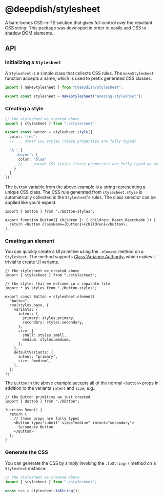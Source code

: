 # @deepdish/stylesheet

A bare-bones CSS-in-TS solution that gives full control over the resultant CSS string. This package was developed in order to easily add CSS to shadow DOM elements.

## API

### Initializing a `Stylesheet`

A `Stylesheet` is a simple class that collects CSS rules. The `makeStylesheet` function accepts a name, which is used to prefix generated CSS classes.

```ts
import { makeStylesheet } from "@deepdish/stylesheet";

export const stylesheet = makeStylesheet("amazing-stylesheet");
```

### Creating a style

```ts
// the stylesheet we created above
import { stylesheet } from "./stylesheet"

export const button = stylesheet.style({
  color: 'red';
  // ... other CSS styles (these properties are fully typed)

  '&': {
    ':hover': {
      color: 'blue'
      // ... pseudo CSS styles (these properties are fully typed as well)
    }
  }
})
```

The `button` variable from the above example is a string representing a unique CSS class. The CSS rule generated from `stylesheet.style` is automatically collected in the `Stylesheet`'s rules. The class selector can be applied like you'd expect:

```tsx
import { button } from "./button-styles";

export function Button({ children }: { children: React.ReactNode }) {
  return <button className={button}>{children}</button>;
}
```

### Creating an element

You can quickly create a UI primitive using the `.element` method on a `Stylesheet`. The method supports [Class Variance Authority](https://cva.style/docs), which makes it trivial to create UI variants.

```tsx
// the stylesheet we created above
import { stylesheet } from "./stylesheet";

// the styles that we defined in a separate file
import * as styles from "./button-styles";

export const Button = stylesheet.element(
  "button",
  cva(styles.base, {
    variants: {
      intent: {
        primary: styles.primary,
        secondary: styles.secondary,
      },
      size: {
        small: styles.small,
        medium: styles.medium,
      },
    },
    defaultVariants: {
      intent: "primary",
      size: "medium",
    },
  })
);
```

The `Button` in the above example accepts all of the normal `<button>` props in addition to the variants `intent` and `size`, e.g.:

```tsx
// the Button primitive we just created
import { Button } from "./button";

function Demo() {
  return (
    // these props are fully typed
    <Button type="submit" size="medium" intent="secondary">
      Secondary Button
    </Button>
  );
}
```

### Generate the CSS

You can generate the CSS by simply invoking the `.toString()` method on a `Stylesheet` instance:

```ts
// the stylesheet we created above
import { stylesheet } from "./stylesheet";

const css = stylesheet.toString();
```

